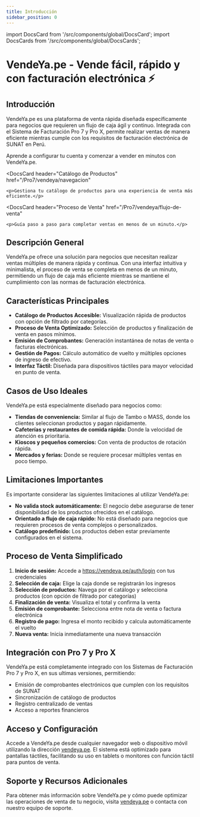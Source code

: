 ```yaml
---
title: Introducción
sidebar_position: 0
---
```


import DocsCard from '/src/components/global/DocsCard';
import DocsCards from '/src/components/global/DocsCards';

# VendeYa.pe - Vende fácil, rápido y con facturación electrónica ⚡

<head>
  <title>VendeYa.pe</title>
  <meta
    name="description"
    content="VendeYa.pe: Plataforma de venta rápida orientada a negocios con flujo de caja ágil, compatible con el Sistema de Facturación Pro 7."
  />
</head>

## Introducción

VendeYa.pe es una plataforma de venta rápida diseñada específicamente para negocios que requieren un flujo de caja ágil y continuo. Integrada con el Sistema de Facturación Pro 7 y Pro X, permite realizar ventas de manera eficiente mientras cumple con los requisitos de facturación electrónica de SUNAT en Perú.

<DocsCards>
  <DocsCard 
    header="Guía de Inicio Rápido"
    href="/Pro7/vendeya/iniciar-sesion"
  >
    <p>Aprende a configurar tu cuenta y comenzar a vender en minutos con VendeYa.pe.</p>
  </DocsCard>

  <DocsCard
    header="Catálogo de Productos"
    href="/Pro7/vendeya/navegacion"
  >
    <p>Gestiona tu catálogo de productos para una experiencia de venta más eficiente.</p>
  </DocsCard>

  <DocsCard
    header="Proceso de Venta"
    href="/Pro7/vendeya/flujo-de-venta"
  >
    <p>Guía paso a paso para completar ventas en menos de un minuto.</p>
  </DocsCard>

</DocsCards>

## Descripción General

VendeYa.pe ofrece una solución para negocios que necesitan realizar ventas múltiples de manera rápida y continua. Con una interfaz intuitiva y minimalista, el proceso de venta se completa en menos de un minuto, permitiendo un flujo de caja más eficiente mientras se mantiene el cumplimiento con las normas de facturación electrónica.

## Características Principales

- **Catálogo de Productos Accesible:** Visualización rápida de productos con opción de filtrado por categorías.
- **Proceso de Venta Optimizado:** Selección de productos y finalización de venta en pasos mínimos.
- **Emisión de Comprobantes:** Generación instantánea de notas de venta o facturas electrónicas.
- **Gestión de Pagos:** Cálculo automático de vuelto y múltiples opciones de ingreso de efectivo.
- **Interfaz Táctil:** Diseñada para dispositivos táctiles para mayor velocidad en punto de venta.

## Casos de Uso Ideales

VendeYa.pe está especialmente diseñado para negocios como:

- **Tiendas de conveniencia:** Similar al flujo de Tambo o MASS, donde los clientes seleccionan productos y pagan rápidamente.
- **Cafeterías y restaurantes de comida rápida:** Donde la velocidad de atención es prioritaria.
- **Kioscos y pequeños comercios:** Con venta de productos de rotación rápida.
- **Mercados y ferias:** Donde se requiere procesar múltiples ventas en poco tiempo.

## Limitaciones Importantes

Es importante considerar las siguientes limitaciones al utilizar VendeYa.pe:

- **No valida stock automáticamente:** El negocio debe asegurarse de tener disponibilidad de los productos ofrecidos en el catálogo.
- **Orientado a flujo de caja rápido:** No está diseñado para negocios que requieren procesos de venta complejos o personalizados.
- **Catálogo predefinido:** Los productos deben estar previamente configurados en el sistema.

## Proceso de Venta Simplificado

1. **Inicio de sesión:** Accede a https://vendeya.pe/auth/login con tus credenciales
2. **Selección de caja:** Elige la caja donde se registrarán los ingresos
3. **Selección de productos:** Navega por el catálogo y selecciona productos (con opción de filtrado por categorías)
4. **Finalización de venta:** Visualiza el total y confirma la venta
5. **Emisión de comprobante:** Selecciona entre nota de venta o factura electrónica
6. **Registro de pago:** Ingresa el monto recibido y calcula automáticamente el vuelto
7. **Nueva venta:** Inicia inmediatamente una nueva transacción

## Integración con Pro 7 y Pro X

VendeYa.pe está completamente integrado con los Sistemas de Facturación Pro 7 y Pro X, en sus ultimas versiones, permitiendo:

- Emisión de comprobantes electrónicos que cumplen con los requisitos de SUNAT
- Sincronización de catálogo de productos
- Registro centralizado de ventas
- Acceso a reportes financieros

## Acceso y Configuración

Accede a VendeYa.pe desde cualquier navegador web o dispositivo móvil utilizando la dirección [vendeya.pe](https://vendeya.pe). El sistema está optimizado para pantallas táctiles, facilitando su uso en tablets o monitores con función táctil para puntos de venta.

## Soporte y Recursos Adicionales

Para obtener más información sobre VendeYa.pe y cómo puede optimizar las operaciones de venta de tu negocio, visita [vendeya.pe](https://vendeya.pe) o contacta con nuestro equipo de soporte.